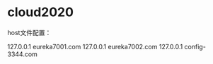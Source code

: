 # cloud2020

host文件配置：

127.0.0.1      eureka7001.com
127.0.0.1      eureka7002.com
127.0.0.1      config-3344.com
